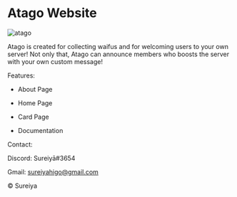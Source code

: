 # Atago Website

![atago](https://i.imgur.com/qoLjoeN.png)

Atago is created for collecting waifus and for welcoming users to your own server! 
Not only that, Atago can announce members who boosts the server with your own custom message!


Features:

- About Page

- Home Page

- Card Page

- Documentation

Contact:

Discord: Sureiyā#3654

Gmail: sureiyahigo@gmail.com



© Sureiya
